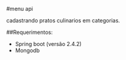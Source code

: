 #menu api

 cadastrando pratos culinarios 
   em categorias.

##Requerimentos:

- Spring boot (versão 2.4.2)
- Mongodb




